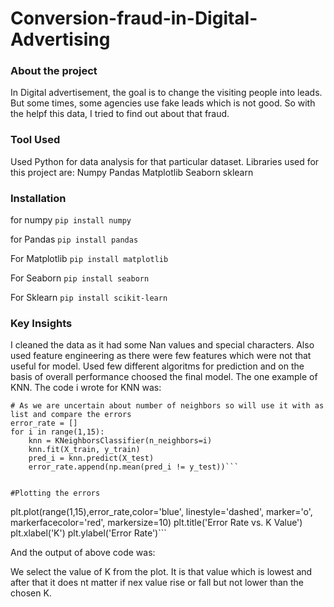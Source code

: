 # Conversion-fraud-in-Digital-Advertising

### About the project
In Digital advertisement, the goal is to change the visiting people into leads. But some times, some agencies use fake leads which is not good. 
So with the helpf this data, I tried to find out about that fraud. 


### Tool Used
Used Python for data analysis for that particular dataset. Libraries used for this project are:
Numpy
Pandas
Matplotlib
Seaborn
sklearn

### Installation
for numpy
```pip install numpy```


for Pandas
```pip install pandas```


For Matplotlib
```pip install matplotlib```


For Seaborn
```pip install seaborn```

For Sklearn
```pip install scikit-learn```



### Key Insights

I cleaned the data as it had some Nan values and special characters.
Also used feature engineering as there were few features which were not that useful for model.
Used few different algoritms for prediction and on the basis of overall performance choosed the final model.
The one example of KNN. The code i wrote for KNN was:

```
# As we are uncertain about number of neighbors so will use it with as list and compare the errors
error_rate = []
for i in range(1,15):
    knn = KNeighborsClassifier(n_neighbors=i)
    knn.fit(X_train, y_train)
    pred_i = knn.predict(X_test)
    error_rate.append(np.mean(pred_i != y_test))```
    
    
#Plotting the errors
```
plt.plot(range(1,15),error_rate,color='blue', linestyle='dashed', marker='o', markerfacecolor='red', markersize=10)
plt.title('Error Rate vs. K Value')
plt.xlabel('K')
plt.ylabel('Error Rate')```


And the output of above code was:



We select the value of K from the plot. It is that value which is lowest and after that it does nt matter if nex value rise or fall but not lower than the chosen K.
